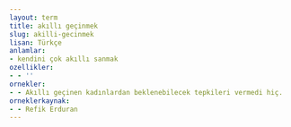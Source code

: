 ```yaml
---
layout: term
title: akıllı geçinmek
slug: akilli-gecinmek
lisan: Türkçe
anlamlar:
- kendini çok akıllı sanmak
ozellikler:
- - ''
ornekler:
- - Akıllı geçinen kadınlardan beklenebilecek tepkileri vermedi hiç.
orneklerkaynak:
- - Refik Erduran
---
```

